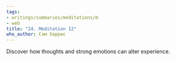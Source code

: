 ```yaml
---
tags:
- writings/summaries/meditations/m
- web
title: "24. Meditation 12"
who_author: Сэм Харрис
---
```


Discover how thoughts and strong emotions can alter experience.